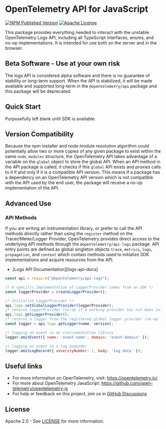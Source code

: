 # OpenTelemetry API for JavaScript

[![NPM Published Version][npm-img]][npm-url]
[![Apache License][license-image]][license-image]

This package provides everything needed to interact with the unstable OpenTelemetry Logs API, including all TypeScript interfaces, enums, and no-op implementations. It is intended for use both on the server and in the browser.

## Beta Software - Use at your own risk

The logs API is considered alpha software and there is no guarantee of stability or long-term support. When the API is stabilized, it will be made available and supported long-term in the `@opentelemetry/api` package and this package will be deprecated.

## Quick Start

Purposefully left blank until SDK is available.

## Version Compatibility

Because the npm installer and node module resolution algorithm could potentially allow two or more copies of any given package to exist within the same `node_modules` structure, the OpenTelemetry API takes advantage of a variable on the `global` object to store the global API. When an API method in the API package is called, it checks if this `global` API exists and proxies calls to it if and only if it is a compatible API version. This means if a package has a dependency on an OpenTelemetry API version which is not compatible with the API used by the end user, the package will receive a no-op implementation of the API.

## Advanced Use

### API Methods

If you are writing an instrumentation library, or prefer to call the API methods directly rather than using the `register` method on the Tracer/Meter/Logger Provider, OpenTelemetry provides direct access to the underlying API methods through the `@opentelemetry/api-logs` package. API entry points are defined as global singleton objects `trace`, `metrics`, `logs`, `propagation`, and `context` which contain methods used to initialize SDK implementations and acquire resources from the API.

- [Logs API Documentation][logs-api-docs]

```javascript
const api = require("@opentelemetry/api-logs");

/* A specific implementation of LoggerProvider comes from an SDK */
const loggerProvider = createLoggerProvider();

/* Initialize LoggerProvider */
api.logs.setGlobalLoggerProvider(loggerProvider);
/* returns loggerProvider (no-op if a working provider has not been initialized) */
api.logs.getLoggerProvider();
/* returns a logger from the registered global logger provider (no-op if a working provider has not been initialized) */
const logger = api.logs.getLogger(name, version);

// logging an event in an instrumentation library
logger.emitEvent({ name: 'event-name', domain: 'event-domain' });

// logging an event in a log appender
logger.emitLogRecord({ severityNumber: 1, body: 'log data' });
```

## Useful links

- For more information on OpenTelemetry, visit: <https://opentelemetry.io/>
- For more about OpenTelemetry JavaScript: <https://github.com/open-telemetry/opentelemetry-js>
- For help or feedback on this project, join us in [GitHub Discussions][discussions-url]

## License

Apache 2.0 - See [LICENSE][license-url] for more information.

[discussions-url]: https://github.com/open-telemetry/opentelemetry-js/discussions
[license-url]: https://github.com/open-telemetry/opentelemetry-js/blob/main/LICENSE
[license-image]: https://img.shields.io/badge/license-Apache_2.0-green.svg?style=flat
[npm-url]: https://www.npmjs.com/package/@opentelemetry/api-metrics
[npm-img]: https://badge.fury.io/js/%40opentelemetry%2Fapi-metrics.svg

[metrics-api-docs]: https://open-telemetry.github.io/opentelemetry-js/modules/_opentelemetry_api_metrics.html

[other-tracing-backends]: https://github.com/open-telemetry/opentelemetry-js#trace-exporters
